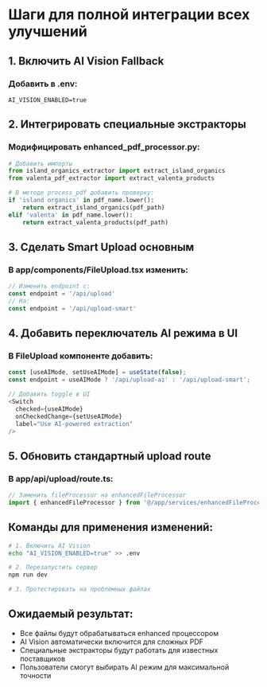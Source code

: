# Шаги для полной интеграции всех улучшений

## 1. Включить AI Vision Fallback

### Добавить в .env:
```env
AI_VISION_ENABLED=true
```

## 2. Интегрировать специальные экстракторы

### Модифицировать enhanced_pdf_processor.py:
```python
# Добавить импорты
from island_organics_extractor import extract_island_organics
from valenta_pdf_extractor import extract_valenta_products

# В методе process_pdf добавить проверку:
if 'island organics' in pdf_name.lower():
    return extract_island_organics(pdf_path)
elif 'valenta' in pdf_name.lower():
    return extract_valenta_products(pdf_path)
```

## 3. Сделать Smart Upload основным

### В app/components/FileUpload.tsx изменить:
```typescript
// Изменить endpoint с:
const endpoint = '/api/upload'
// На:
const endpoint = '/api/upload-smart'
```

## 4. Добавить переключатель AI режима в UI

### В FileUpload компоненте добавить:
```typescript
const [useAIMode, setUseAIMode] = useState(false);
const endpoint = useAIMode ? '/api/upload-ai' : '/api/upload-smart';

// Добавить toggle в UI
<Switch
  checked={useAIMode}
  onCheckedChange={setUseAIMode}
  label="Use AI-powered extraction"
/>
```

## 5. Обновить стандартный upload route

### В app/api/upload/route.ts:
```typescript
// Заменить fileProcessor на enhancedFileProcessor
import { enhancedFileProcessor } from '@/app/services/enhancedFileProcessor';
```

## Команды для применения изменений:

```bash
# 1. Включить AI Vision
echo "AI_VISION_ENABLED=true" >> .env

# 2. Перезапустить сервер
npm run dev

# 3. Протестировать на проблемных файлах
```

## Ожидаемый результат:
- Все файлы будут обрабатываться enhanced процессором
- AI Vision автоматически включится для сложных PDF
- Специальные экстракторы будут работать для известных поставщиков
- Пользователи смогут выбирать AI режим для максимальной точности
